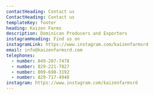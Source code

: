 ```yaml
---
contactHeading: Contact us
ContactHeading: Contact us
templateKey: footer
heading: Kaizen Farms
description: Dominican Producers and Exporters
instagramHeading: Find us on
instagramLink: https://www.instagram.com/kaizenfarmsrd
email: info@kaizenfarmsrd.com
telephones:
  - number: 849-207-7478
  - number: 829-221-7827
  - number: 809-698-3192
  - number: 829-717-4948
instagram: https://www.instagram.com/kaizenfarmsrd
---
```

